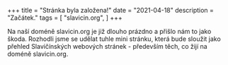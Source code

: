 +++
title = "Stránka byla založena!"
date = "2021-04-18"
description = "Začátek."
tags = [
    "slavicin.org",
]
+++

Na naší doméně slavicin.org je již dlouho prázdno a přišlo nám to jako škoda.
Rozhodli jsme se udělat tuhle mini stránku, která bude sloužit jako přehled
Slavičínských webových stránek - především těch, co žijí na doméně slavicin.org.

